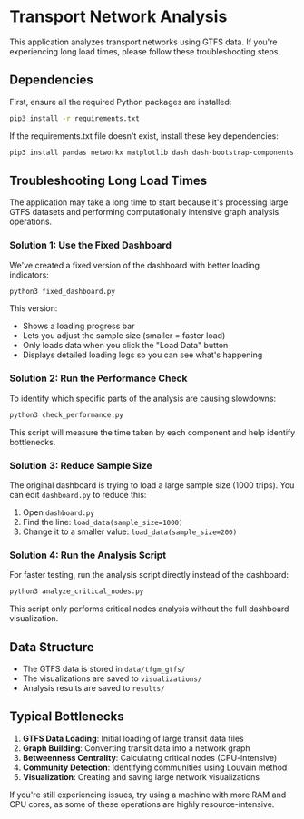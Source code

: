 # Transport Network Analysis

This application analyzes transport networks using GTFS data. If you're experiencing long load times, please follow these troubleshooting steps.

## Dependencies

First, ensure all the required Python packages are installed:

```bash
pip3 install -r requirements.txt
```

If the requirements.txt file doesn't exist, install these key dependencies:

```bash
pip3 install pandas networkx matplotlib dash dash-bootstrap-components plotly python-louvain python-dotenv requests
```

## Troubleshooting Long Load Times

The application may take a long time to start because it's processing large GTFS datasets and performing computationally intensive graph analysis operations.

### Solution 1: Use the Fixed Dashboard

We've created a fixed version of the dashboard with better loading indicators:

```bash
python3 fixed_dashboard.py
```

This version:
- Shows a loading progress bar
- Lets you adjust the sample size (smaller = faster load)
- Only loads data when you click the "Load Data" button
- Displays detailed loading logs so you can see what's happening

### Solution 2: Run the Performance Check

To identify which specific parts of the analysis are causing slowdowns:

```bash
python3 check_performance.py
```

This script will measure the time taken by each component and help identify bottlenecks.

### Solution 3: Reduce Sample Size

The original dashboard is trying to load a large sample size (1000 trips). You can edit `dashboard.py` to reduce this:

1. Open `dashboard.py`
2. Find the line: `load_data(sample_size=1000)`
3. Change it to a smaller value: `load_data(sample_size=200)`

### Solution 4: Run the Analysis Script

For faster testing, run the analysis script directly instead of the dashboard:

```bash
python3 analyze_critical_nodes.py
```

This script only performs critical nodes analysis without the full dashboard visualization.

## Data Structure

- The GTFS data is stored in `data/tfgm_gtfs/`
- The visualizations are saved to `visualizations/`
- Analysis results are saved to `results/`

## Typical Bottlenecks

1. **GTFS Data Loading**: Initial loading of large transit data files
2. **Graph Building**: Converting transit data into a network graph
3. **Betweenness Centrality**: Calculating critical nodes (CPU-intensive)
4. **Community Detection**: Identifying communities using Louvain method
5. **Visualization**: Creating and saving large network visualizations

If you're still experiencing issues, try using a machine with more RAM and CPU cores, as some of these operations are highly resource-intensive.